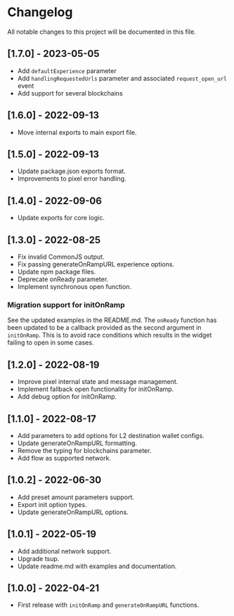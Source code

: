 # Changelog

All notable changes to this project will be documented in this file.

## [1.7.0] - 2023-05-05
- Add `defaultExperience` parameter
- Add `handlingRequestedUrls` parameter and associated `request_open_url` event
- Add support for several blockchains

## [1.6.0] - 2022-09-13
- Move internal exports to main export file.

## [1.5.0] - 2022-09-13
- Update package.json exports format.
- Improvements to pixel error handling.

## [1.4.0] - 2022-09-06
- Update exports for core logic.

## [1.3.0] - 2022-08-25
- Fix invalid CommonJS output.
- Fix passing generateOnRampURL experience options.
- Update npm package files.
- Deprecate onReady parameter.
- Implement synchronous open function.

### Migration support for initOnRamp

See the updated examples in the README.md. The `onReady` function has been updated to be a callback provided as the second argument in `initOnRamp`. This is to avoid race conditions which results in the widget failing to open in some cases.


## [1.2.0] - 2022-08-19
- Improve pixel internal state and message management.
- Implement fallback open functionality for initOnRamp.
- Add debug option for initOnRamp.

## [1.1.0] - 2022-08-17

- Add parameters to add options for L2 destination wallet configs.
- Update generateOnRampURL formatting.
- Remove the typing for blockchains parameter.
- Add flow as supported network.


## [1.0.2] - 2022-06-30

- Add preset amount parameters support.
- Export init option types.
- Update generateOnRampURL options.

## [1.0.1] - 2022-05-19

- Add additional network support.
- Upgrade tsup.
- Update readme.md with examples and documentation.

## [1.0.0] - 2022-04-21

- First release with `initOnRamp` and `generateOnRampURL` functions.
